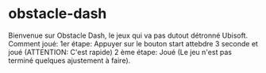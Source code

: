 # obstacle-dash
Bienvenue sur Obstacle Dash, le jeux qui va pas dutout détronné Ubisoft. 
Comment joué: 
1er étape: Appuyer sur le bouton start attebdre 3 seconde et joué (ATTENTION: C'est rapide)
2 ème étape: Joué (Le jeu n'est pas terminé quelques ajustement à faire).
